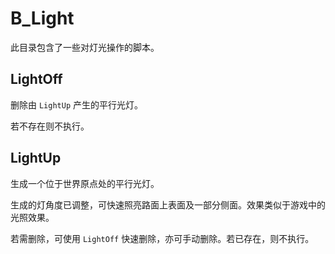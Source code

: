 # B_Light

此目录包含了一些对灯光操作的脚本。

## LightOff

删除由 `LightUp` 产生的平行光灯。

若不存在则不执行。

## LightUp

生成一个位于世界原点处的平行光灯。

生成的灯角度已调整，可快速照亮路面上表面及一部分侧面。效果类似于游戏中的光照效果。

若需删除，可使用 `LightOff` 快速删除，亦可手动删除。若已存在，则不执行。
